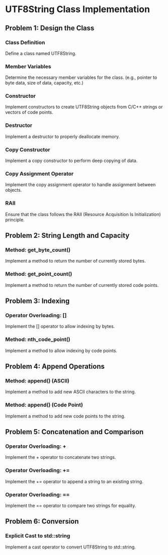 # UTF8String Class Implementation

## Problem 1: Design the Class

### Class Definition

Define a class named UTF8String.

### Member Variables

Determine the necessary member variables for the class. (e.g., pointer to byte data, size of data, capacity, etc.)

### Constructor

Implement constructors to create UTF8String objects from C/C++ strings or vectors of code points.

### Destructor

Implement a destructor to properly deallocate memory.

### Copy Constructor

Implement a copy constructor to perform deep copying of data.

### Copy Assignment Operator

Implement the copy assignment operator to handle assignment between objects.

### RAII

Ensure that the class follows the RAII (Resource Acquisition Is Initialization) principle.

## Problem 2: String Length and Capacity

### Method: get_byte_count()

Implement a method to return the number of currently stored bytes.

### Method: get_point_count()

Implement a method to return the number of currently stored code points.

## Problem 3: Indexing

### Operator Overloading: []

Implement the [] operator to allow indexing by bytes.

### Method: nth_code_point()

Implement a method to allow indexing by code points.

## Problem 4: Append Operations

### Method: append() (ASCII)

Implement a method to add new ASCII characters to the string.

### Method: append() (Code Point)

Implement a method to add new code points to the string.

## Problem 5: Concatenation and Comparison

### Operator Overloading: +

Implement the + operator to concatenate two strings.

### Operator Overloading: +=

Implement the += operator to append a string to an existing string.

### Operator Overloading: ==

Implement the == operator to compare two strings for equality.

## Problem 6: Conversion

### Explicit Cast to std::string

Implement a cast operator to convert UTF8String to std::string.
